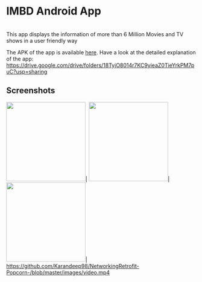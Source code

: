 # IMBD Android App
<br>This app displays the information of more than 6 Million Movies and TV shows in a user friendly way<br>

The APK of the app is available [here](https://drive.google.com/file/d/17-3-RWhkF0DlFSxsoRSnjMn2EI0MGzcb/view?usp=sharing).
Have a look at the detailed explanation of the app: https://drive.google.com/drive/folders/18TyjO8014r7KC9yieaZ0TieYrkPM7puC?usp=sharing
## Screenshots
<img src="https://github.com/Karandeep98/NetworkingRetrofit-Popcorn-/blob/master/images/Screenshot%20(60).png?raw=true" width="210">|
<img src="https://github.com/Karandeep98/NetworkingRetrofit-Popcorn-/blob/master/images/Screenshot%20(61).png?raw=true" width="210">|
<img src="https://github.com/Karandeep98/NetworkingRetrofit-Popcorn-/blob/master/images/Screenshot%20(62).png?raw=true" width="210">|
https://github.com/Karandeep98/NetworkingRetrofit-Popcorn-/blob/master/images/video.mp4
